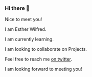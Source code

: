 ### Hi there 👋

Nice to meet you!

I am Esther Wilfred. 

I am currently learning.

I am looking to collaborate on Projects.

Feel free to reach me [on twitter](https://twitter.com/eh_starr).

I am looking forward to meeting you!

<!--
**DEEWstech/DEEWstech** is a ✨ _special_ ✨ repository because its `README.md` (this file) appears on your GitHub profile.


